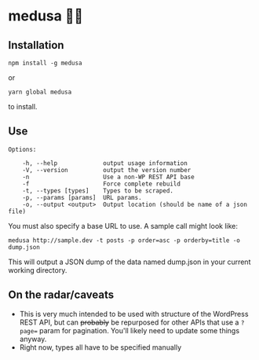 # medusa :snake::statue_of_liberty:

## Installation 

```
npm install -g medusa
```

or

```
yarn global medusa
```

to install.

## Use

```
Options:

    -h, --help             output usage information
    -V, --version          output the version number
    -n                     Use a non-WP REST API base
    -f                     Force complete rebuild
    -t, --types [types]    Types to be scraped.
    -p, --params [params]  URL params.
    -o, --output <output>  Output location (should be name of a json file)
```

You must also specify a base URL to use. A sample call might look like:

```
medusa http://sample.dev -t posts -p order=asc -p orderby=title -o dump.json
```

This will output a JSON dump of the data named dump.json in your current working directory.

## On the radar/caveats

* This is very much intended to be used with structure of the WordPress REST API, but can ~~probably~~ be repurposed for other APIs that use a `?page=` param for pagination. You'll likely need to update some things anyway.
* Right now, types all have to be specified manually
